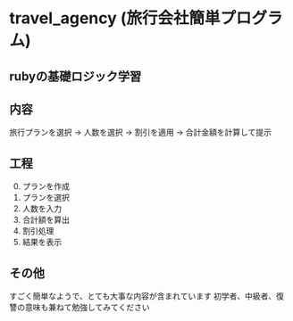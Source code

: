 # travel_agency (旅行会社簡単プログラム)
## rubyの基礎ロジック学習
## 内容
旅行プランを選択 → 人数を選択 → 割引を適用 → 合計金額を計算して提示

## 工程
0. プランを作成
1. プランを選択
2. 人数を入力
3. 合計額を算出
4. 割引処理
5. 結果を表示

## その他
すごく簡単なようで、とても大事な内容が含まれています
初学者、中級者、復讐の意味も兼ねて勉強してみてください
